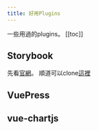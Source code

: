 ```yaml
---
title: 好用Plugins
---
```


一些用過的plugins。
[[toc]]

## Storybook
先看[官網](https://storybook.js.org/docs/guides/guide-vue/)。
順道可以clone[這裡](https://github.com/ChrisWongAtCUHK/storybook-for-vue)

## VuePress

## vue-chartjs

